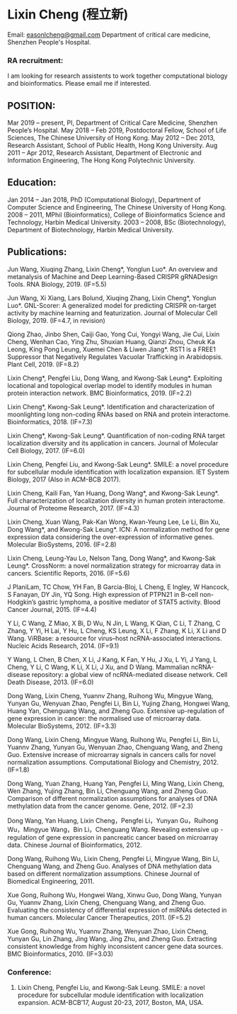 # Lixin Cheng (程立新)
Email: easonlcheng@gmail.com
Department of critical care medicine, Shenzhen People's Hospital.

### RA recruitment: 
I am looking for research assistents to work together computational biology and bioinformatics. Please email me if interested.

## POSITION:
Mar 2019 – present, PI, Department of Critical Care Medicine, Shenzhen People’s Hospital.
May 2018 – Feb 2019, Postdoctoral Fellow, School of Life Sciences, The Chinese University of Hong Kong.
May 2012 – Dec 2013, Research Assistant, School of Public Health, Hong Kong University.
Aug 2011 – Apr 2012, Research Assistant, Department of Electronic and Information Engineering, The Hong Kong Polytechnic University. 

## Education:
Jan 2014 – Jan 2018, PhD (Computational Biology), Department of Computer Science and Engineering, The Chinese University of Hong Kong.
2008 – 2011, MPhil (Bioinformatics), College of Bioinformatics Science and Technology, Harbin Medical University.
2003 – 2008, BSc (Biotechnology), Department of Biotechnology, Harbin Medical University.

## Publications:
Jun Wang, Xiuqing Zhang, Lixin Cheng*, Yonglun Luo*. An overview and metanalysis of Machine and Deep Learning-Based CRISPR gRNADesign Tools. RNA Biology, 2019. (IF=5.5)

Jun Wang, Xi Xiang, Lars Bolund, Xiuqing Zhang, Lixin Cheng*, Yonglun Luo*. GNL-Scorer: A generalized model for predicting CRISPR on-target activity by machine learning and featurization. Journal of Molecular Cell Biology, 2019. (IF=4.7, in revision)

Qiong Zhao, Jinbo Shen, Caiji Gao, Yong Cui, Yongyi Wang, Jie Cui, Lixin Cheng, Wenhan Cao, Ying Zhu, Shuxian Huang, Qianzi Zhou, Cheuk Ka Leong, King Pong Leung, Xuemei Chen & Liwen Jiang*. RST1 is a FREE1 Suppressor that Negatively Regulates Vacuolar Trafficking in Arabidopsis. Plant Cell, 2019. (IF=8.2)

Lixin Cheng*, Pengfei Liu, Dong Wang, and Kwong-Sak Leung*. Exploiting locational and topological overlap model to identify modules in human protein interaction network. BMC Bioinformatics, 2019. (IF=2.2)

Lixin Cheng*, Kwong-Sak Leung*. Identification and characterization of moonlighting long non-coding RNAs based on RNA and protein interactome. Bioinformatics, 2018. (IF=7.3)

Lixin Cheng*, Kwong-Sak Leung*. Quantification of non-coding RNA target localization diversity and its application in cancers. Journal of Molecular Cell Biology, 2017. (IF=6.0)

Lixin Cheng, Pengfei Liu, and Kwong-Sak Leung*. SMILE: a novel procedure for subcellular module identification with localization expansion. IET System Biology, 2017 (Also in ACM-BCB 2017).

Lixin Cheng, Kaili Fan, Yan Huang, Dong Wang*, and Kwong-Sak Leung*. Full characterization of localization diversity in human protein interactome. Journal of Proteome Research, 2017. (IF=4.3)

Lixin Cheng, Xuan Wang, Pak-Kan Wong, Kwan-Yeung Lee, Le Li, Bin Xu, Dong Wang*, and Kwong-Sak Leung*.   ICN: A normalization method for gene expression data considering the over-expression of informative genes. Molecular BioSystems, 2016. (IF=2.8)

Lixin Cheng, Leung-Yau Lo, Nelson Tang, Dong Wang*, and Kwong-Sak Leung*.   CrossNorm: a novel normalization strategy for microarray data in cancers. Scientific Reports, 2016. (IF=5.6)

J PlaniLam, TC Chow, YH Fan, B Garcia-Bloj, L Cheng, E Ingley, W Hancock, S Fanayan, DY Jin, YQ Song. High expression of PTPN21 in B-cell non-Hodgkin’s gastric lymphoma, a positive mediator of STAT5 activity. Blood Cancer Journal, 2015. (IF=4.4)

Y Li, C Wang, Z Miao, X Bi, D Wu, N Jin, L Wang, K Qian, C Li, T Zhang, C Zhang, Y Yi, H Lai, Y Hu, L Cheng, KS Leung, X Li, F Zhang, K Li, X Li and D Wang.   ViRBase: a resource for virus–host ncRNA-associated interactions. Nucleic Acids Research, 2014. (IF=9.1)

Y Wang, L Chen, B Chen, X Li, J Kang, K Fan, Y Hu, J Xu, L Yi, J Yang, L Cheng, Y Li, C Wang, K Li, X Li, J Xu, and D Wang.   Mammalian ncRNA-disease repository: a global view of ncRNA-mediated disease network. Cell Death Disease, 2013. (IF=6.0)

Dong Wang, Lixin Cheng, Yuannv Zhang, Ruihong Wu, Mingyue Wang, Yunyan Gu, Wenyuan Zhao, Pengfei Li, Bin Li, Yujing Zhang, Hongwei Wang, Huang Yan, Chenguang Wang, and Zheng Guo.   Extensive up-regulation of gene expression in cancer: the normalised use of microarray data. Molecular BioSystems, 2012. (IF=3.3)

Dong Wang, Lixin Cheng, Mingyue Wang, Ruihong Wu, Pengfei Li, Bin Li, Yuannv Zhang, Yunyan Gu, Wenyuan Zhao, Chenguang Wang, and Zheng Guo.   Extensive increase of microarray signals in cancers calls for novel normalization assumptions. Computational Biology and Chemistry, 2012. (IF=1.8)

Dong Wang, Yuan Zhang, Huang Yan, Pengfei Li, Ming Wang, Lixin Cheng, Wen Zhang, Yujing Zhang, Bin Li, Chenguang Wang, and Zheng Guo.   Comparison of different normalization assumptions for analyses of DNA methylation data from the cancer genome. Gene, 2012. (IF=2.3)

Dong Wang, Yan Huang, Lixin Cheng，Pengfei Li，Yunyan Gu，Ruihong Wu，Mingyue Wang，Bin Li，Chenguang Wang.   Revealing extensive up - regulation of gene expression in pancreatic cancer based on microarray data. Chinese Journal of Bioinformatics, 2012.

Dong Wang, Ruihong Wu, Lixin Cheng, Pengfei Li, Mingyue Wang, Bin Li, Chenguang Wang, and Zheng Guo.  Analyses of DNA methylation data based on different normalization assumptions. Chinese Journal of Biomedical Engineering, 2011.

Xue Gong, Ruihong Wu, Hongwei Wang, Xinwu Guo, Dong Wang, Yunyan Gu, Yuannv Zhang, Lixin Cheng, Chenguang Wang, and Zheng Guo. Evaluating the consistency of differential expression of miRNAs detected in human cancers. Molecular Cancer Therapeutics, 2011. (IF=5.2)

Xue Gong, Ruihong Wu, Yuannv Zhang, Wenyuan Zhao, Lixin Cheng, Yunyan Gu, Lin Zhang, Jing Wang, Jing Zhu, and Zheng Guo. Extracting consistent knowledge from highly inconsistent cancer gene data sources. BMC Bioinformatics, 2010. (IF=3.03)

### Conference:
1)	Lixin Cheng, Pengfei Liu, and Kwong-Sak Leung. SMILE: a novel procedure for subcellular module identification with localization expansion. ACM-BCB’17, August 20-23, 2017, Boston, MA, USA.


